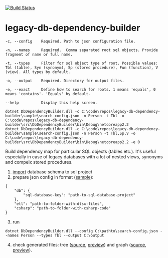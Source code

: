 [![Build Status](https://dev.azure.com/mtkorg/oss-projects/_apis/build/status/MaximTkachenko.legacy-db-dependency-builder?branchName=master)](https://dev.azure.com/mtkorg/oss-projects/_build/latest?definitionId=4&branchName=master)

# legacy-db-dependency-builder
```
-c, --config    Required. Path to json configuration file.

-n, --names     Required.  Comma separated root sql objects. Provide fragment of name or full name.

-t, --types     Filter for sql object type of root. Possible values: Tbl (table), Syn (synonym), Sp (stored procedure), Fun (function), V (view). All types by default.

-o, --output    Required. Directory for output files.

-e, --exact     Define how to search for roots. 1 means 'equals', 0 means 'contains'. 'Equals' by default.

--help          Display this help screen.
```

```
dotnet DbDependencyBuilder.dll -c C:\code\repos\legacy-db-dependency-builder\sample\search-config.json -n Person -t Tbl -o C:\code\repos\legacy-db-dependency-builder\src\DbDependencyBuilder\bin\Debug\netcoreapp2.2
dotnet DbDependencyBuilder.dll -c C:\code\repos\legacy-db-dependency-builder\sample\search-config.json -n Person -t Tbl,Sp,V -o C:\code\repos\legacy-db-dependency-builder\src\DbDependencyBuilder\bin\Debug\netcoreapp2.2 -e 0
```

Build dependency map for particular SQL objects (tables etc.). It's useful especially in case of legacy databases with a lot of nested views, synonyms and compelx stored procedures.

1. [import](https://docs.microsoft.com/en-us/sql/ssdt/import-into-a-database-project?view=sql-server-2017) database schema to sql project
2. prepare json config in format ([sample](https://github.com/MaximTkachenko/legacy-db-dependency-builder/blob/master/sample/search-config.json)):
```
{
	"db": {
		"sql-database-key": "path-to-sql-database-project"
	},
	"etl": "path-to-folder-with-dtsx-files",
	"csharp": "path-to-folder-with-csharp-code"
}
```
3. run
```
dotnet DbDependencyBuilder.dll --config C:\pathto\search-config.json --names Person --types Tbl --output C:\output
```
4. check generated files: tree ([source](https://github.com/MaximTkachenko/legacy-db-dependency-builder/blob/master/sample/sample-output/1565599401_tree_Person.html), [preview](https://rawcdn.githack.com/MaximTkachenko/legacy-db-dependency-builder/59965a0302e11889bf317ed0e481d3f632296d7e/sample/sample-output/1565599401_tree_Person.html)) and graph ([source](https://github.com/MaximTkachenko/legacy-db-dependency-builder/blob/master/sample/sample-output/1565599401_graph_Person.html), [preview](https://rawcdn.githack.com/MaximTkachenko/legacy-db-dependency-builder/7289811f4b9430db5dcca0f1825264c1ea809cbf/sample/sample-output/1565599401_graph_Person.html)).
